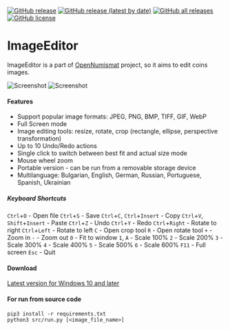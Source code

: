 [![GitHub release](https://img.shields.io/github/release/opennumismat/ImageEditor.svg)](https://github.com/opennumismat/ImageEditor/releases/)
[![GitHub release (latest by date)](https://img.shields.io/github/downloads/opennumismat/ImageEditor/latest/total.svg)](https://hanadigital.github.io/grev/?user=OpenNumismat&repo=ImageEditor)
[![GitHub all releases](https://img.shields.io/github/downloads/opennumismat/ImageEditor/total.svg)](https://hanadigital.github.io/grev/?user=OpenNumismat&repo=ImageEditor)
[![GitHub license](https://img.shields.io/github/license/opennumismat/ImageEditor.svg)](https://github.com/opennumismat/ImageEditor/blob/master/LICENSE)
 
# ImageEditor

ImageEditor is a part of [OpenNumismat](http://opennumismat.github.io/) project, so it aims to edit coins images.

![Screenshot](https://opennumismat.github.io/images/imageEdit.png)
![Screenshot](https://opennumismat.github.io/images/imageEdit1.png)

#### Features

* Support popular image formats: JPEG, PNG, BMP, TIFF, GIF, WebP
* Full Screen mode
* Image editing tools: resize, rotate, crop (rectangle, ellipse, perspective transformation)
* Up to 10 Undo/Redo actions
* Single click to switch between best fit and actual size mode
* Mouse wheel zoom
* Portable version - can be run from a removable storage device
* Multilanguage: Bulgarian, English, German, Russian, Portuguese, Spanish, Ukrainian

##### Keyboard Shortcuts

`Ctrl`+`O` - Open file
`Ctrl`+`S` - Save
`Ctrl`+`C`, `Ctrl`+`Insert` - Copy
`Ctrl`+`V`, `Shift`+`Insert` - Paste
`Ctrl`+`Z` - Undo
`Ctrl`+`Y` - Redo
`Ctrl`+`Right` - Rotate to right
`Ctrl`+`Left` - Rotate to left
`C` - Open crop tool
`R` - Open rotate tool
`+` - Zoom in
`-` - Zoom out
`0` - Fit to window
`1`, `A` - Scale 100%
`2` - Scale 200%
`3` - Scale 300%
`4` - Scale 400%
`5` - Scale 500%
`6` - Scale 600%
`F11` - Full screen
`Esc` - Quit

#### Download
[Latest version for Windows 10 and later](https://github.com/OpenNumismat/ImageEditor/releases/latest)

#### For run from source code
    pip3 install -r requirements.txt
    python3 src/run.py [<image_file_name>]
